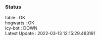 ### Status


table : OK  
hogwarts : OK  
icy-bot : DOWN  
Latest Update : 2022-03-13 12:15:29.483191
